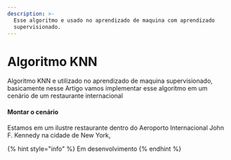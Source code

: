 ```yaml
---
description: >-
  Esse algoritmo e usado no aprendizado de maquina com aprendizado
  supervisionado.
---
```


# Algoritmo KNN

Algoritmo KNN e utilizado no aprendizado de maquina supervisionado, basicamente nesse Artigo vamos implementar esse algoritmo em um cenário de um restaurante internacional

#### Montar o cenário

  Estamos em um ilustre restaurante dentro do Aeroporto Internacional John F. Kennedy na cidade de New York, 



{% hint style="info" %}
Em desenvolvimento
{% endhint %}

